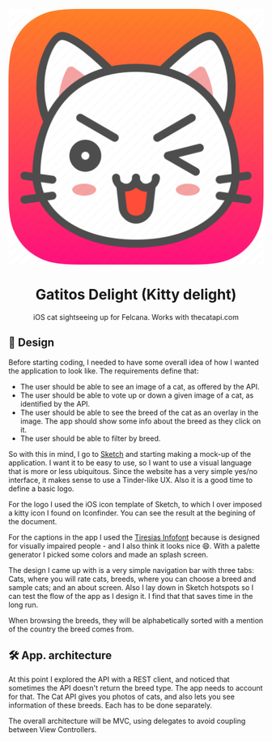 <p align="center">
<img src="icon.png" />
</p>

<h1 align="center">Gatitos Delight (Kitty delight)</h1>
<p align="center">iOS cat sightseeing up for Felcana. Works with thecatapi.com </p>

## 📝 Design

Before starting coding, I needed to have some overall idea of how I wanted the application to look like. The requirements define that:

- The user should be able to see an image of a cat, as offered by the API.
- The user should be able to vote up or down a given image of a cat, as identified by the API.
- The user should be able to see the breed of the cat as an overlay in the image. The app should show some info about the breed as they click on it.
- The user should be able to filter by breed.

So with this in mind, I go to [Sketch](https://www.sketch.com) and starting making a mock-up of the application. I want it to be easy to use, so I want to use a visual language that is more or less ubiquitous. Since the website has a very simple yes/no interface, it makes sense to use a Tinder-like UX. Also it is a good time to define a basic logo. 

For the logo I used the iOS icon template of Sketch, to which I over imposed a kitty icon I found on Iconfinder. You can see the result at the begining of the document.

For the captions in the app I used the [Tiresias Infofont](https://www.fontsquirrel.com/fonts/tiresias-infofont) because is designed for visually impaired people - and I also think it looks nice 😄. With a palette generator I picked some colors and made an splash screen.

The design I came up with is a very simple navigation bar with three tabs: Cats, where you will rate cats, breeds, where you can choose a breed and sample cats; and an about screen. Also I lay down in Sketch hotspots so I can test the flow of the app as I design it. I find that that saves time in the long run.

When browsing the breeds, they will be alphabetically sorted with a mention of the country the breed comes from.

## 🛠 App. architecture

At this point I explored the API with a REST client, and noticed that sometimes the API doesn't return the breed type. The app needs to account for that. The Cat API gives you photos of cats, and also lets you see information of these breeds. Each has to be done separately.

The overall architecture will be MVC, using delegates to avoid coupling between View Controllers.

